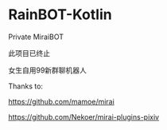 # RainBOT-Kotlin
Private MiraiBOT

此项目已终止

女生自用99新群聊机器人

Thanks to:

https://github.com/mamoe/mirai

https://github.com/Nekoer/mirai-plugins-pixiv
